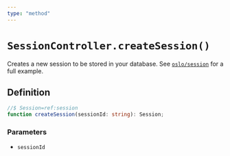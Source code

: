 ```yaml
---
type: "method"
---
```


# `SessionController.createSession()`

Creates a new session to be stored in your database. See [`oslo/session`](/reference/session) for a full example.

## Definition

```ts
//$ Session=ref:session
function createSession(sessionId: string): Session;
```

### Parameters

- `sessionId`
